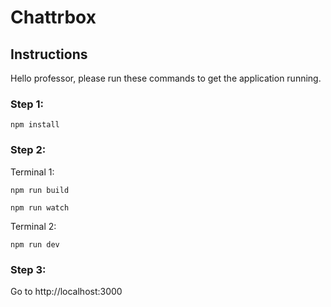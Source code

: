 # Chattrbox

## Instructions
Hello professor, please run these commands to get the application running.

### Step 1:
```npm install```

### Step 2:
Terminal 1: 

```npm run build```

```npm run watch```

Terminal 2:

```npm run dev```

### Step 3:

Go to http://localhost:3000